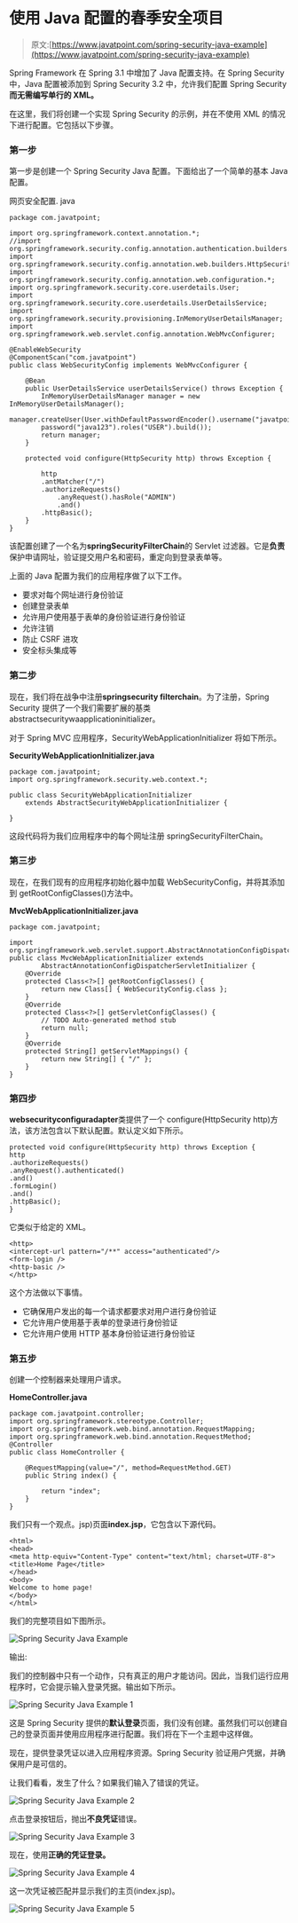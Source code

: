 # 使用 Java 配置的春季安全项目

> 原文:[https://www.javatpoint.com/spring-security-java-example](https://www.javatpoint.com/spring-security-java-example)

Spring Framework 在 Spring 3.1 中增加了 Java 配置支持。在 Spring Security 中，Java 配置被添加到 Spring Security 3.2 中，允许我们配置 Spring Security **而无需编写单行的 XML。**

在这里，我们将创建一个实现 Spring Security 的示例，并在不使用 XML 的情况下进行配置。它包括以下步骤。

### 第一步

第一步是创建一个 Spring Security Java 配置。下面给出了一个简单的基本 Java 配置。

网页安全配置. java

```
package com.javatpoint;

import org.springframework.context.annotation.*;
//import org.springframework.security.config.annotation.authentication.builders.*;
import org.springframework.security.config.annotation.web.builders.HttpSecurity;
import org.springframework.security.config.annotation.web.configuration.*;
import org.springframework.security.core.userdetails.User;
import org.springframework.security.core.userdetails.UserDetailsService;
import org.springframework.security.provisioning.InMemoryUserDetailsManager;
import org.springframework.web.servlet.config.annotation.WebMvcConfigurer;

@EnableWebSecurity
@ComponentScan("com.javatpoint")
public class WebSecurityConfig implements WebMvcConfigurer {

	@Bean
	public UserDetailsService userDetailsService() throws Exception {
		InMemoryUserDetailsManager manager = new InMemoryUserDetailsManager();
		manager.createUser(User.withDefaultPasswordEncoder().username("javatpoint").
		password("java123").roles("USER").build());
		return manager;
	}

	protected void configure(HttpSecurity http) throws Exception {

		http
		.antMatcher("/")                               
		.authorizeRequests()
			.anyRequest().hasRole("ADMIN")
			.and()
		.httpBasic();
	}
}

```

该配置创建了一个名为**springSecurityFilterChain**的 Servlet 过滤器。它是**负责**保护申请网址，验证提交用户名和密码，重定向到登录表单等。

上面的 Java 配置为我们的应用程序做了以下工作。

*   要求对每个网址进行身份验证
*   创建登录表单
*   允许用户使用基于表单的身份验证进行身份验证
*   允许注销
*   防止 CSRF 进攻
*   安全标头集成等

### 第二步

现在，我们将在战争中注册**springsecurity filterchain**。为了注册，Spring Security 提供了一个我们需要扩展的基类 abstractsecuritywaapplicationinitializer。

对于 Spring MVC 应用程序，SecurityWebApplicationInitializer 将如下所示。

**SecurityWebApplicationInitializer.java**

```
package com.javatpoint;
import org.springframework.security.web.context.*;

public class SecurityWebApplicationInitializer
	extends AbstractSecurityWebApplicationInitializer {

}

```

这段代码将为我们应用程序中的每个网址注册 springSecurityFilterChain。

### 第三步

现在，在我们现有的应用程序初始化器中加载 WebSecurityConfig，并将其添加到 getRootConfigClasses()方法中。

**MvcWebApplicationInitializer.java**

```
package com.javatpoint;

import org.springframework.web.servlet.support.AbstractAnnotationConfigDispatcherServletInitializer;
public class MvcWebApplicationInitializer extends
		AbstractAnnotationConfigDispatcherServletInitializer {
	@Override
	protected Class<?>[] getRootConfigClasses() {
		return new Class[] { WebSecurityConfig.class };
	}
	@Override
	protected Class<?>[] getServletConfigClasses() {
		// TODO Auto-generated method stub
		return null;
	}
	@Override
	protected String[] getServletMappings() {
		return new String[] { "/" };
	}
}

```

### 第四步

**websecurityconfiguradapter**类提供了一个 configure(HttpSecurity http)方法，该方法包含以下默认配置。默认定义如下所示。

```
protected void configure(HttpSecurity http) throws Exception {
http
.authorizeRequests()
.anyRequest().authenticated()
.and()
.formLogin()
.and()
.httpBasic();
}

```

它类似于给定的 XML。

```
<http>
<intercept-url pattern="/**" access="authenticated"/>
<form-login />
<http-basic />
</http>

```

这个方法做以下事情。

*   它确保用户发出的每一个请求都要求对用户进行身份验证
*   它允许用户使用基于表单的登录进行身份验证
*   它允许用户使用 HTTP 基本身份验证进行身份验证

### 第五步

创建一个控制器来处理用户请求。

**HomeController.java**

```
package com.javatpoint.controller;
import org.springframework.stereotype.Controller;
import org.springframework.web.bind.annotation.RequestMapping;
import org.springframework.web.bind.annotation.RequestMethod;
@Controller
public class HomeController {

	@RequestMapping(value="/", method=RequestMethod.GET)
	public String index() {

		return "index";
	}
}

```

我们只有一个观点。jsp)页面**index.jsp**，它包含以下源代码。

```
<html>
<head>
<meta http-equiv="Content-Type" content="text/html; charset=UTF-8">
<title>Home Page</title>
</head>
<body>
Welcome to home page!
</body>
</html>

```

我们的完整项目如下图所示。

![Spring Security Java Example](../Images/0a22923e1b8ca6c92b9a007bb79c66b3.png)

输出:

我们的控制器中只有一个动作，只有真正的用户才能访问。因此，当我们运行应用程序时，它会提示输入登录凭据。输出如下所示。

![Spring Security Java Example 1](../Images/ab6076d6db84a2049988010b4937b782.png)

这是 Spring Security 提供的**默认登录**页面，我们没有创建。虽然我们可以创建自己的登录页面并使用应用程序进行配置。我们将在下一个主题中这样做。

现在，提供登录凭证以进入应用程序资源。Spring Security 验证用户凭据，并确保用户是可信的。

让我们看看，发生了什么？如果我们输入了错误的凭证。

![Spring Security Java Example 2](../Images/d0160f12a55f2451ab690e98d5ccca57.png)

点击登录按钮后，抛出**不良凭证**错误。

![Spring Security Java Example 3](../Images/21a5a03dcdad5e65b94a1bbd8600a544.png)

现在，使用**正确的凭证登录。**

![Spring Security Java Example 4](../Images/7017dc7825b37e8068b6a9c7dca36723.png)

这一次凭证被匹配并显示我们的主页(index.jsp)。

![Spring Security Java Example 5](../Images/0525ed3f315c4a74b98bb111bbaf93b0.png)